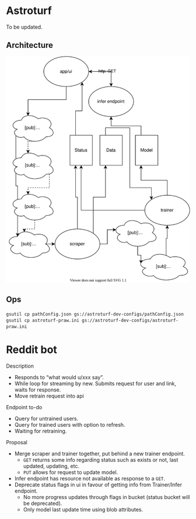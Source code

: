 # Astroturf
To be updated.

## Architecture
<img src="./Architecture.svg">


## Ops

`gsutil cp pathConfig.json gs://astroturf-dev-configs/pathConfig.json`
`gsutil cp astroturf-praw.ini gs://astroturf-dev-configs/astroturf-praw.ini`

# Reddit bot
Description
- Responds to “what would u/xxx say”.
- While loop for streaming by new. Submits request for user and link, waits for response.
- Move retrain request into api

Endpoint to-do
- Query for untrained users.
- Query for trained users with option to refresh.
- Waiting for retraining.

Proposal
- Merge scraper and trainer together, put behind a new trainer endpoint.
  - `GET` returns some info regarding status such as exists or not, last updated, updating, etc.
  - `PUT` allows for request to update model.
- Infer endpoint has resource not available as response to a `GET`.
- Deprecate status flags in ui in favour of getting info from Trainer/Infer endpoint.
  - No more progress updates through flags in bucket (status bucket will be deprecated).
  - Only model last update time using blob attributes.
